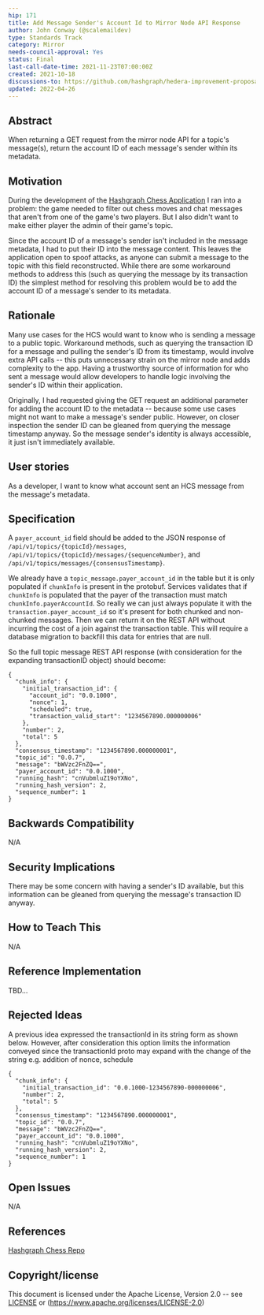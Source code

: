 ```yaml
---
hip: 171
title: Add Message Sender's Account Id to Mirror Node API Response
author: John Conway (@scalemaildev)
type: Standards Track
category: Mirror
needs-council-approval: Yes
status: Final
last-call-date-time: 2021-11-23T07:00:00Z
created: 2021-10-18
discussions-to: https://github.com/hashgraph/hedera-improvement-proposal/discussions/190
updated: 2022-04-26
---
```


## Abstract

When returning a GET request from the mirror node API for a topic's message(s), return the account ID of each message's sender within its metadata.

## Motivation

During the development of the [Hashgraph Chess Application](https://github.com/scalemaildev/hashgraph_chess) I ran into a problem: the game needed to filter out chess moves and chat messages that aren't from one of the game's two players. But I also didn't want to make either player the admin of their game's topic.

Since the account ID of a message's sender isn't included in the message metadata, I had to put their ID into the message content. This leaves the application open to spoof attacks, as anyone can submit a message to the topic with this field reconstructed. While there are some workaround methods to address this (such as querying the message by its transaction ID) the simplest method for resolving this problem would be to add the account ID of a message's sender to its metadata.

## Rationale

Many use cases for the HCS would want to know who is sending a message to a public topic. Workaround methods, such as querying the transaction ID for a message and pulling the sender's ID from its timestamp, would involve extra API calls -- this puts unnecessary strain on the mirror node and adds complexity to the app. Having a trustworthy source of information for who sent a message would allow developers to handle logic involving the sender's ID within their application.

Originally, I had requested giving the GET request an additional parameter for adding the account ID to the metadata -- because some use cases might not want to make a message's sender public. However, on closer inspection the sender ID can be gleaned from querying the message timestamp anyway. So the message sender's identity is always accessible, it just isn't immediately available. 

## User stories

As a developer, I want to know what account sent an HCS message from the message's metadata.
  
## Specification

A `payer_account_id` field should be added to the JSON response of `/api/v1/topics/{topicId}/messages`, `/api/v1/topics/{topicId}/messages/{sequenceNumber}`, and `/api/v1/topics/messages/{consensusTimestamp}`.

We already have a `topic_message.payer_account_id` in the table but it is only populated if `chunkInfo` is present in the protobuf. Services validates that if `chunkInfo` is populated that the payer of the transaction must match `chunkInfo.payerAccountId`. So really we can just always populate it with the `transaction.payer_account_id` so it's present for both chunked and non-chunked messages. Then we can return it on the REST API without incurring the cost of a join against the transaction table. This will require a database migration to backfill this data for entries that are null.

So the full topic message REST API response (with consideration for the expanding transactionID object) should become:

```
{
  "chunk_info": {
    "initial_transaction_id": {
      "account_id": "0.0.1000",
      "nonce": 1,
      "scheduled": true,
      "transaction_valid_start": "1234567890.000000006"
    },
    "number": 2,
    "total": 5
  },
  "consensus_timestamp": "1234567890.000000001",
  "topic_id": "0.0.7",
  "message": "bWVzc2FnZQ==",
  "payer_account_id": "0.0.1000",
  "running_hash": "cnVubmluZ19oYXNo",
  "running_hash_version": 2,
  "sequence_number": 1
}
```

## Backwards Compatibility

N/A

## Security Implications

There may be some concern with having a sender's ID available, but this information can be gleaned from querying the message's transaction ID anyway.

## How to Teach This

N/A

## Reference Implementation

TBD...

## Rejected Ideas

A previous idea expressed the transactionId in its string form as shown below.
However, after consideration this option limits the information conveyed since the transactionId proto may expand with the change of the string e.g. addition of nonce, schedule

```
{
  "chunk_info": {
    "initial_transaction_id": "0.0.1000-1234567890-000000006",
    "number": 2,
    "total": 5
  },
  "consensus_timestamp": "1234567890.000000001",
  "topic_id": "0.0.7",
  "message": "bWVzc2FnZQ==",
  "payer_account_id": "0.0.1000",
  "running_hash": "cnVubmluZ19oYXNo",
  "running_hash_version": 2,
  "sequence_number": 1
}
```

## Open Issues

N/A

## References

[Hashgraph Chess Repo](https://github.com/scalemaildev/hashgraph_chess)

## Copyright/license

This document is licensed under the Apache License, Version 2.0 -- see [LICENSE](../LICENSE) or (https://www.apache.org/licenses/LICENSE-2.0)
